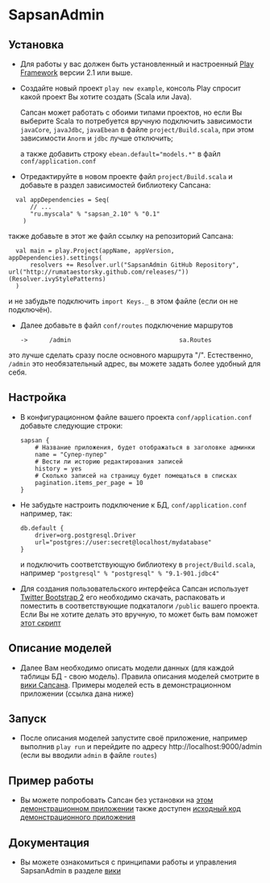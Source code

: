 # SapsanAdmin


## Установка

* Для работы у вас должен быть установленный и настроенный [Play Framework](http://www.playframework.org/) версии 2.1 или выше.

* Создайте новый проект `play new example`,
  консоль Play спросит какой проект Вы хотите создать (Scala или Java).

  Сапсан может работать с обоими типами проектов, но если Вы выберите Scala то потребуется вручную подключить
  зависимости `javaCore`, `javaJdbc`, `javaEbean` в файле `project/Build.scala`, при этом зависимости
  `Anorm` и `jdbc` лучше отключить;

  а также добавить строку `ebean.default="models.*"` в файл `conf/application.conf`

* Отредактируйте в новом проекте файл `project/Build.scala` и добавьте в раздел зависимостей библиотеку Сапсана:
```
  val appDependencies = Seq(
      // ...
      "ru.myscala" % "sapsan_2.10" % "0.1"
    )
```
  также добавьте в этот же файл ссылку на репозиторий Сапсана:
```
  val main = play.Project(appName, appVersion, appDependencies).settings(
      resolvers += Resolver.url("SapsanAdmin GitHub Repository", url("http://rumataestorsky.github.com/releases/"))(Resolver.ivyStylePatterns)
  )
```
  и не забудьте подключить `import Keys._` в этом файле (если он не подключён).

* Далее добавьте в файл `conf/routes` подключение маршрутов
    ```
    ->      /admin                              sa.Routes
    ```
 это лучше сделать сразу после основного маршрута "/".
 Естественно, `/admin` это необязательный адрес, вы можете задать более удобный для себя.


## Настройка

* В конфигурационном файле вашего проекта `conf/application.conf` добавьте следующие строки:

    ```
    sapsan {
        # Название приложения, будет отображаться в заголовке админки
        name = "Супер-пупер"
        # Вести ли историю редактирования записей
        history = yes
        # Сколько записей на страницу будет помещаться в списках
        pagination.items_per_page = 10
    }
    ```

* Не забудьте настроить подключение к БД, `conf/application.conf` например, так:
    ```
    db.default {
        driver=org.postgresql.Driver
        url="postgres://user:secret@localhost/mydatabase"
    }
    ```
  и подключить соответствующую библиотеку в `project/Build.scala`, например
  `"postgresql" % "postgresql" % "9.1-901.jdbc4"`

* Для создания пользовательского интерфейса Сапсан использует [Twitter Bootstrap 2](http://getbootstrap.com/2.3.2/)
  его необходимо скачать, распаковать и поместить в соответствующие подкаталоги `/public` вашего проекта.
  Если Вы не хотите делать это вручную, то может быть вам поможет [этот скрипт](./../../wiki/Bootstrapscript)

## Описание моделей

* Далее Вам необходимо описать модели данных (для каждой таблицы БД - свою модель).
  Правила описания моделей смотрите в [вики Сапсана](./../../wiki/Shortinfoebeanmodels).
  Примеры моделей есть в демонстрационном приложении (ссылка дана ниже)

## Запуск

* После описания моделей запустите своё приложение, например выполнив `play run`
  и перейдите по адресу http://localhost:9000/admin (если вы вводили `admin` в файле `routes`)


## Пример работы

* Вы можете попробовать Сапсан без установки на [этом демонстрационном приложении](http://sapsan-demo.herokuapp.com/)
  также доступен [исходный код демонстрационного приложения](https://github.com/RumataEstorsky/SapsanDemo)


## Документация

* Вы можете ознакомиться с принципами работы и управления SapsanAdmin в разделе [вики](./../../wiki/)
